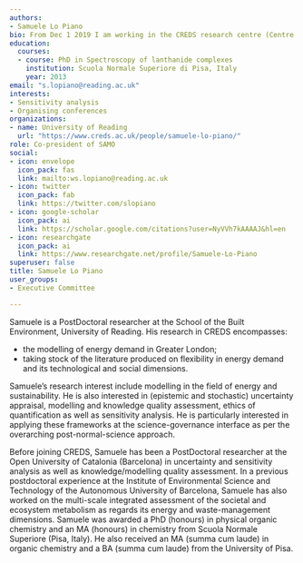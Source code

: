 ```yaml
---
authors:
- Samuele Lo Piano
bio: From Dec 1 2019 I am working in the CREDS research centre (Centre for Research into Energy Demand Solutions), flexibility theme area. My research interests include energy systems, sensitivity auditing, uncertainty quantification and global sensitivity analysis, science for governance, modelling and model (knowledge) quality assessment. My research interests also cover complexity and complex systems (such as societies).
education:
  courses:
  - course: PhD in Spectroscopy of lanthanide complexes
    institution: Scuola Normale Superiore di Pisa, Italy
    year: 2013
email: "s.lopiano@reading.ac.uk"
interests:
- Sensitivity analysis
- Organising conferences
organizations:
- name: University of Reading
  url: "https://www.creds.ac.uk/people/samuele-lo-piano/"
role: Co-president of SAMO
social:
- icon: envelope
  icon_pack: fas
  link: mailto:ws.lopiano@reading.ac.uk
- icon: twitter
  icon_pack: fab
  link: https://twitter.com/slopiano
- icon: google-scholar
  icon_pack: ai
  link: https://scholar.google.com/citations?user=NyVVh7kAAAAJ&hl=en
- icon: researchgate
  icon_pack: ai
  link: https://www.researchgate.net/profile/Samuele-Lo-Piano
superuser: false
title: Samuele Lo Piano
user_groups:
- Executive Committee

---
```


Samuele is a PostDoctoral researcher at the School of the Built Environment, University of Reading. His research in CREDS encompasses:

* the modelling of energy demand in Greater London;
* taking stock of the literature produced on flexibility in energy demand and its technological and social dimensions.

Samuele’s research interest include modelling in the field of energy and sustainability. He is also interested in (epistemic and stochastic) uncertainty appraisal, modelling and knowledge quality assessment, ethics of quantification as well as sensitivity analysis. He is particularly interested in applying these frameworks at the science-governance interface as per the overarching post-normal-science approach.

Before joining CREDS, Samuele has been a PostDoctoral researcher at the Open University of Catalonia (Barcelona) in uncertainty and sensitivity analysis as well as knowledge/modelling quality assessment. In a previous postdoctoral experience at the Institute of Environmental Science and Technology of the Autonomous University of Barcelona, Samuele has also worked on the multi-scale integrated assessment of the societal and ecosystem metabolism as regards its energy and waste-management dimensions. Samuele was awarded a PhD (honours) in physical organic chemistry and an MA (honours) in chemistry from Scuola Normale Superiore (Pisa, Italy). He also received an MA (summa cum laude) in organic chemistry and a BA (summa cum laude) from the University of Pisa.
